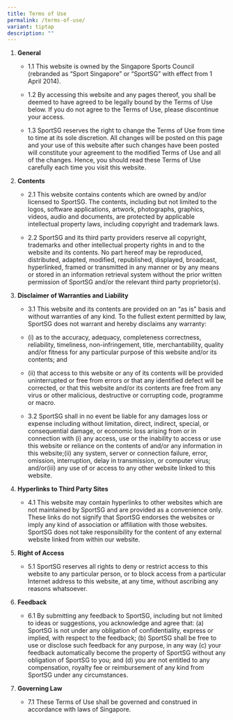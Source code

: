 ```yaml
---
title: Terms of Use
permalink: /terms-of-use/
variant: tiptap
description: ""
---
```

<ol>
<li>
<p><strong>General</strong>
</p>
<ul>
<li>
<p>1.1 This website is owned by the Singapore Sports Council (rebranded as
“Sport Singapore” or “SportSG” with effect from 1 April 2014).</p>
</li>
<li>
<p>1.2 By accessing this website and any pages thereof, you shall be deemed
to have agreed to be legally bound by the Terms of Use below. If you do
not agree to the Terms of Use, please discontinue your access.</p>
</li>
<li>
<p>1.3 SportSG reserves the right to change the Terms of Use from time to
time at its sole discretion. All changes will be posted on this page and
your use of this website after such changes have been posted will constitute
your agreement to the modified Terms of Use and all of the changes. Hence,
you should read these Terms of Use carefully each time you visit this website.</p>
</li>
</ul>
</li>
<li>
<p><strong>Contents</strong>
</p>
<ul>
<li>
<p>2.1 This website contains contents which are owned by and/or licensed
to SportSG. The contents, including but not limited to the logos, software
applications, artwork, photographs, graphics, videos, audio and documents,
are protected by applicable intellectual property laws, including copyright
and trademark laws.</p>
</li>
<li>
<p>2.2 SportSG and its third party providers reserve all copyright, trademarks
and other intellectual property rights in and to the website and its contents.
No part hereof may be reproduced, distributed, adapted, modified, republished,
displayed, broadcast, hyperlinked, framed or transmitted in any manner
or by any means or stored in an information retrieval system without the
prior written permission of SportSG and/or the relevant third party proprietor(s).</p>
</li>
</ul>
</li>
<li>
<p><strong>Disclaimer of Warranties and Liability</strong>
</p>
<ul>
<li>
<p>3.1 This website and its contents are provided on an “as is” basis and
without warranties of any kind. To the fullest extent permitted by law,
SportSG does not warrant and hereby disclaims any warranty:</p>
</li>
<li>
<p>(i) as to the accuracy, adequacy, completeness correctness, reliability,
timeliness, non-infringement, title, merchantability, quality and/or fitness
for any particular purpose of this website and/or its contents; and</p>
</li>
<li>
<p>(ii) that access to this website or any of its contents will be provided
uninterrupted or free from errors or that any identified defect will be
corrected, or that this website and/or its contents are free from any virus
or other malicious, destructive or corrupting code, programme or macro.</p>
</li>
<li>
<p>3.2 SportSG shall in no event be liable for any damages loss or expense
including without limitation, direct, indirect, special, or consequential
damage, or economic loss arising from or in connection with (i) any access,
use or the inability to access or use this website or reliance on the contents
of and/or any information in this website;(ii) any system, server or connection
failure, error, omission, interruption, delay in transmission, or computer
virus; and/or(iii) any use of or access to any other website linked to
this website.</p>
</li>
</ul>
</li>
<li>
<p><strong>Hyperlinks to Third Party Sites</strong>
</p>
<ul>
<li>
<p>4.1 This website may contain hyperlinks to other websites which are not
maintained by SportSG and are provided as a convenience only. These links
do not signify that SportSG endorses the websites or imply any kind of
association or affiliation with those websites. SportSG does not take responsibility
for the content of any external website linked from within our website.</p>
</li>
</ul>
</li>
<li>
<p><strong>Right of Access</strong>
</p>
<ul>
<li>
<p>5.1 SportSG reserves all rights to deny or restrict access to this website
to any particular person, or to block access from a particular Internet
address to this website, at any time, without ascribing any reasons whatsoever.</p>
</li>
</ul>
</li>
<li>
<p><strong>Feedback</strong>
</p>
<ul>
<li>
<p>6.1 By submitting any feedback to SportSG, including but not limited to
ideas or suggestions, you acknowledge and agree that: (a) SportSG is not
under any obligation of confidentiality, express or implied, with respect
to the feedback; (b) SportSG shall be free to use or disclose such feedback
for any purpose, in any way (c) your feedback automatically become the
property of SportSG without any obligation of SportSG to you; and (d) you
are not entitled to any compensation, royalty fee or reimbursement of any
kind from SportSG under any circumstances.</p>
</li>
</ul>
</li>
<li>
<p><strong>Governing Law</strong>
</p>
<ul>
<li>
<p>7.1 These Terms of Use shall be governed and construed in accordance with
laws of Singapore.</p>
</li>
</ul>
</li>
</ol>
<p></p>
<p></p>